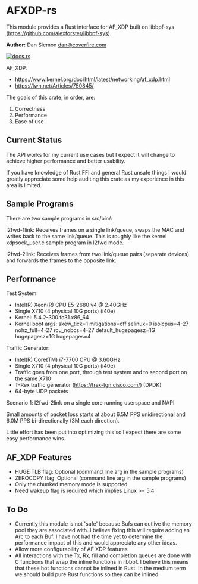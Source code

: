 # AFXDP-rs

This module provides a Rust interface for AF_XDP built on libbpf-sys (https://github.com/alexforster/libbpf-sys).

**Author:** Dan Siemon <dan@coverfire.com>

[![docs.rs](https://docs.rs/afxdp/badge.svg)](https://docs.rs/crate/afxdp)

AF_XDP:

* <https://www.kernel.org/doc/html/latest/networking/af_xdp.html>
* <https://lwn.net/Articles/750845/>

The goals of this crate, in order, are:

1. Correctness
2. Performance
3. Ease of use

## Current Status

The API works for my current use cases but I expect it will change to achieve higher performance and better usability.

If you have knowledge of Rust FFI and general Rust unsafe things I would greatly appreciate some help auditing this crate as my experience in this area is limited.

## Sample Programs

There are two sample programs in src/bin/:

l2fwd-1link: Receives frames on a single link/queue, swaps the MAC and writes back to the same link/queue. This is roughly like the kernel xdpsock_user.c sample program in l2fwd mode.

l2fwd-2link: Receives frames from two link/queue pairs (separate devices) and forwards the frames to the opposite link.

## Performance

Test System:

* Intel(R) Xeon(R) CPU E5-2680 v4 @ 2.40GHz
* Single X710 (4 physical 10G ports) (i40e)
* Kernel: 5.4.2-300.fc31.x86_64
* Kernel boot args: skew_tick=1 mitigations=off selinux=0 isolcpus=4-27 nohz_full=4-27 rcu_nobcs=4-27 default_hugepagesz=1G hugepagesz=1G hugepages=4

Traffic Generator:

* Intel(R) Core(TM) i7-7700 CPU @ 3.60GHz
* Single X710 (4 physical 10G ports) (i40e)
* Traffic goes from one port, through test system and to second port on the same X710
* T-Rex traffic generator (https://trex-tgn.cisco.com/) (DPDK)
* 64-byte UDP packets

Scenario 1: l2fwd-2link on a single core running userspace and NAPI

Small amounts of packet loss starts at about 6.5M PPS unidirectional and 6.0M PPS bi-directionally (3M each direction).

Little effort has been put into optimizing this so I expect there are some easy performance wins.

## AF_XDP Features

* HUGE TLB flag: Optional (command line arg in the sample programs)
* ZEROCOPY flag: Optional (command line arg in the sample programs)
* Only the chunked memory mode is supported
* Need wakeup flag is required which implies Linux >= 5.4

## To Do

* Currently this module is not 'safe' because Bufs can outlive the memory pool they are associated with. I believe fixing this will require adding an Arc to each Buf. I have not had the time yet to determine the performance impact of this and would appreciate any other ideas.
* Allow more configurability of AF XDP features
* All interactions with the Tx, Rx, fill and completion queues are done with C functions that wrap the inline functions in libbpf. I believe this means that these hot functions cannot be inlined in Rust. In the medium term we should build pure Rust functions so they can be inlined.
